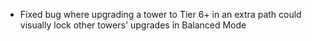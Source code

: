 - Fixed bug where upgrading a tower to Tier 6+ in an extra path could visually lock other towers' upgrades in Balanced Mode